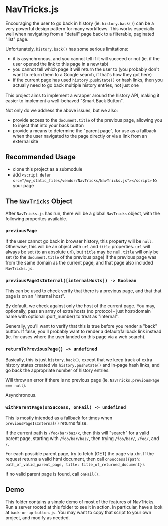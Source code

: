 # NavTricks.js

Encouraging the user to go back in history (ie. `history.back()`) can be a very powerful design pattern for many workflows. This works especially well when navigating from a "detail" page back to a filterable, paginated "list" page.

Unfortunately, `history.back()` has some serious limitations:
- it is asynchronous, and you cannot tell if it will succeed or not (ie. if the user opened the link to this page in a new tab)
- you cannot tell which page it will return the user to (you probably don't want to return them to a Google search, if that's how they got here)
- if the current page has used `history.pushState()` or hash links, then you actually need to go back multiple history entries, not just one

This project aims to implement a wrapper around the history API, making it easier to implement a well-behaved "Smart Back Button". 

Not only do we address the above issues, but we also:
- provide access to the `document.title` of the previous page, allowing you to inject that into your back button
- provide a means to determine the "parent page", for use as a fallback when the user navigated to the page directly or via a link from an external site

## Recommended Usage

- clone this project as a submodule
- add `<script defer src="/my_static_files/vendor/NavTricks/NavTricks.js"></script>` to your page

## The `NavTricks` Object
After `NavTricks.js` has run, there will be a global `NavTricks` object, with the following properites available.

### `previousPage`

If the user cannot go back in browser history, this property will be `null`. Otherwise, this will be an object with `url` and `title` properties. `url` will always be set (to an absolute url), but `title` may be null. `title` will only be set (to the `document.title` of the previous page) if the previous page was from the same domain as the current page, and that page also included `NavTricks.js`. 

### `previousPageIsInternal([internalHosts]) -> Boolean`

This can be used to check verify that there is a previous page, and that that page is on an "internal host". 

By default, we check against only the host of the current page. You may, optionally, pass an array of extra hosts (no protocol - just host/domain name with optional :port_number) to treat as "internal".

Generally, you'll want to verify that this is true before you render a "back" button. If false, you'll probably want to render a default/fallback link instead (ie. for cases where the user landed on this page via a web search).

### `returnToPreviousPage() -> undefined`

Basically, this is just `history.back()`, except that we keep track of extra history states created via `history.pushState()` and in-page hash links, and go back the appropriate number of history entries.

Will throw an error if there is no previous page (ie. `NavTricks.previousPage === null`).

Asynchronous. 

### `withParentPage(onSuccess, onFail) -> undefined`

This is mostly intended as a fallback for times when `previousPageIsInternal()` returns false.

If the current path is `/foo/bar/baz/x`, then this will "search" for a valid parent page, starting with `/foo/bar/baz/`, then trying `/foo/bar/`, `/foo/`, and `/`.

For each possible parent page, try to fetch (GET) the page via xhr. If the request returns a valid html document, then call `onSuccess({path: path_of_valid_parent_page, title: title_of_returned_document})`.

If no valid parent page is found, call `onFail()`.

## Demo

This folder contains a simple demo of most of the features of NavTricks. Run a server rooted at this folder to see it in action. In particular, have a look at `back-or-up-button.js`. You may want to copy that script to your own project, and modify as needed.
